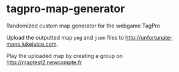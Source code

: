 # tagpro-map-generator
Randomized custom map generator for the webgame TagPro

Upload the outputted map `png` and `json` files to http://unfortunate-maps.jukejuice.com.

Play the uploaded map by creating a group on http://maptest2.newcompte.fr
